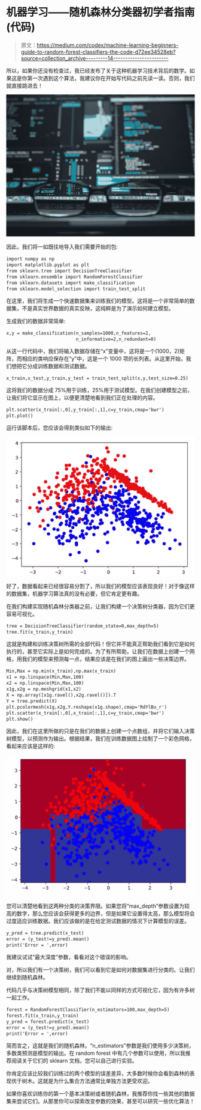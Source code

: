 # 机器学习——随机森林分类器初学者指南(代码)

> 原文：<https://medium.com/codex/machine-learning-beginners-guide-to-random-forest-classifiers-the-code-d72ee34528eb?source=collection_archive---------14----------------------->

所以，如果你还没有检查过，我已经发布了关于这种机器学习技术背后的数学。如果这是你第一次遇到这个算法，我建议你在开始写代码之前先读一读。否则，我们就直接跳进去！

![](img/1e61ae1c710a26b0ad16fb818431a034.png)

因此，我们将一如既往地导入我们需要开始的包:

```
import numpy as np
import matplotlib.pyplot as plt
from sklearn.tree import DecisionTreeClassifier
from sklearn.ensemble import RandomForestClassifier
from sklearn.datasets import make_classification
from sklearn.model_selection import train_test_split
```

在这里，我们将生成一个快速数据集来训练我们的模型。这将是一个非常简单的数据集，不是真实世界数据的真实反映，这纯粹是为了演示如何建立模型。

生成我们的数据非常简单:

```
x,y = make_classification(n_samples=1000,n_features=2,
                          n_informative=2,n_redundant=0)
```

从这一行代码中，我们将输入数据存储在“x”变量中，这将是一个(1000，2)矩阵，而相应的类响应保存在“y”中，这是一个 1000 项的长列表。从这里开始，我们想把它分成训练数据和测试数据。

```
x_train,x_test,y_train,y_test = train_test_split(x,y,test_size=0.25)
```

这将我们的数据分成 75%用于训练，25%用于测试模型。在我们创建模型之前，让我们将它显示在图上，以便更清楚地看到我们正在处理的内容。

```
plt.scatter(x_train[:,0],y_train[:,1],c=y_train,cmap='bwr')
plt.plot()
```

运行该脚本后，您应该会得到类似如下的输出:

![](img/0016f161a8840d14d73bd5470bf0a398.png)

好了，数据看起来已经很容易分割了，所以我们的模型应该表现良好！对于像这样的数据集，机器学习算法真的没有必要，但它肯定更有趣。

在我们构建实现随机森林分类器之前，让我们构建一个决策树分类器，因为它们更容易可视化。

```
tree = DecisionTreeClassifier(random_state=0,max_depth=5)
tree.fit(x_train,y_train)
```

这就是构建和训练决策树所需的全部代码！但它并不能真正帮助我们看到它是如何执行的，甚至它实际上是如何完成的。为了有所帮助，让我们在数据上创建一个网格，用我们的模型来预测每一点，结果应该是在我们的图上画出一些决策边界。

```
Min,Max = np.min(x_train),np.max(x_train)
x1 = np.linspace(Min,Max,100)
x2 = np.linspace(Min,Max,100)
x1g,x2g = np.meshgrid(x1,x2)
X = np.array([x1g.ravel(),x2g.ravel()]).T
Y = tree.predict(X)
plt.pcolormesh(x1g,x2g,Y.reshape(x1g.shape),cmap='RdYlBu_r')
plt.scatter(x_train[:,0],x_train[:,1],c=y_train,cmap='bwr')
plt.show()
```

因此，我们在这里所做的只是在我们的数据上创建一个点数组，并将它们输入决策树模型，以预测作为输出。根据结果，我们在训练数据图上绘制了一个彩色网格，看起来应该是这样的:

![](img/7827a0a008c9e7a56755e93f56c9c206.png)

您可以清楚地看到这两种分类的决策界限。如果您将“max_depth”参数设置为较高的数字，那么您应该会获得更多的边界，但是如果它设置得太高，那么模型将会过度适应训练数据。我们应该做的是在给定测试数据的情况下计算模型的误差。

```
y_pred = tree.predict(x_test)
error = (y_test!=y_pred).mean()
print('Error = ',error)
```

我建议试试“最大深度”参数，看看对这个错误的影响。

对，所以我们有一个决策树，我们可以看到它是如何对数据集进行分类的。让我们继续到随机森林。

代码几乎与决策树模型相同，除了我们不能以同样的方式可视化它，因为有许多树一起工作。

```
forest = RandomForestClassifier(n_estimators=100,max_depth=5)
forest.fit(x_train,y_train)
y_pred = forest.predict(x_test)
error = (y_test!=y_pred).mean()
print('Error = ',error)
```

简而言之，这就是我们的随机森林。“n_estimators”参数是我们使用多少决策树，多数类预测是模型的输出。在 random forest 中有几个参数可以使用，所以我推荐阅读关于它们的 sklearn 文档，您可以自己进行实验。

你肯定应该比较我们训练过的两个模型的误差差异，大多数时候你会看到森林的表现优于树木。这就是为什么集合方法通常比单独方法更受欢迎。

如果你喜欢训练你的第一个基本决策树或者随机森林，我推荐你找一些其他的数据集来尝试它们。从那里你可以探索改变参数的效果，甚至可以研究一些优化算法！